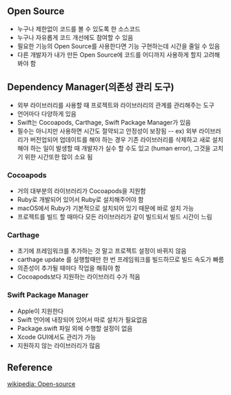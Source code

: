 ## Open Source
- 누구나 제한없이 코드를 볼 수 있도록 한 소스코드
- 누구나 자유롭게 코드 개선에도 참여할 수 있음
- 필요한 기능의 Open Source를 사용한다면 기능 구현하는데 시간을 줄일 수 있음
- 다른 개발자가 내가 만든 Open Source에 코드를 어디까지 사용하게 할지 고려해봐야 함

## Dependency Manager(의존성 관리 도구)
- 외부 라이브러리를 사용할 때 프로젝트와 라이브러리의 관계를 관리해주는 도구
- 언어마다 다양하게 있음
- Swift는 Cocoapods, Carthage, Swift Package Manager가 있음
- 필수는 아니지만 사용하면 시간도 절약되고 안정성이 보장됨
-- ex) 외부 라이브러리가 버전업되어 업데이트를 해야 하는 경우 기존 라이브러리를 삭제하고 새로 설치해야 하는 일이 발생할 때 개발자가 실수 할 수도 있고 (human error), 그것을 고치기 위한 시간또한 많이 소요 됨

### Cocoapods
- 거의 대부분의 라이브러리가 Cocoapods을 지원함
- Ruby로 개발되어 있어서 Ruby로 설치해주어야 함 
- macOS에서 Ruby가 기본적으로 설치되어 있기 때문에 바로 설치 가능
- 프로젝트를 빌드 할 때마다 모든 라이브러리가 같이 빌드되서 빌드 시간이 느림

### Carthage
- 초기에 프레임워크를 추가하는 것 말고 프로젝트 설정이 바뀌지 않음
- carthage update 를 실행할때만 한 번 프레임워크를 빌드하므로 빌드 속도가 빠름
- 의존성이 추가될 때마다 작업을 해줘야 함
- Cocoapods보다 지원하는 라이브러리 수가 적음

### Swift Package Manager
- Apple이 지원한다
- Swift 언어에 내장되어 있어서 따로 설치가 필요없음
- Package.swift 파일 외에 수행할 설정이 없음
- Xcode GUI에서도 관리가 가능
- 지원하지 않는 라이브러리가 많음

## Reference
[wikipedia: Open-source](https://en.wikipedia.org/wiki/Open-sourc%E2%80%A6)
